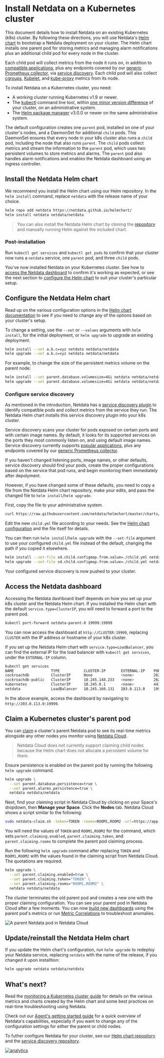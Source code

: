 <!--
title: "Install Netdata on a Kubernetes cluster"
description: "Use Netdata's Helm chart to bootstrap a Netdata monitoring and troubleshooting toolkit on your Kubernetes (k8s) cluster."
custom_edit_url: https://github.com/netdata/netdata/edit/master/packaging/installer/methods/kubernetes.md
-->

# Install Netdata on a Kubernetes cluster

This document details how to install Netdata on an existing Kubernetes (k8s) cluster. By following these directions, you
will use Netdata's [Helm chart](https://github.com/netdata/helmchart) to bootstrap a Netdata deployment on your cluster.
The Helm chart installs one parent pod for storing metrics and managing alarm notifications plus an additional child pod
for every node in the cluster.

Each child pod will collect metrics from the node it runs on, in addition to [compatible
applications](https://github.com/netdata/helmchart#service-discovery-and-supported-services), plus any endpoints covered
by our [generic Prometheus collector](https://learn.netdata.cloud/docs/agent/collectors/go.d.plugin/modules/prometheus),
via [service discovery](https://github.com/netdata/agent-service-discovery/). Each child pod will also collect
[cgroups](/collectors/cgroups.plugin/README.md),
[Kubelet](https://learn.netdata.cloud/docs/agent/collectors/go.d.plugin/modules/k8s_kubelet), and
[kube-proxy](https://learn.netdata.cloud/docs/agent/collectors/go.d.plugin/modules/k8s_kubeproxy) metrics from its node.

To install Netdata on a Kubernetes cluster, you need:

-   A working cluster running Kubernetes v1.9 or newer.
-   The [kubectl](https://kubernetes.io/docs/reference/kubectl/overview/) command line tool, within [one minor version
    difference](https://kubernetes.io/docs/tasks/tools/install-kubectl/#before-you-begin) of your cluster, on an
    administrative system.
-   The [Helm package manager](https://helm.sh/) v3.0.0 or newer on the same administrative system.

The default configuration creates one `parent` pod, installed on one of your cluster's nodes, and a DaemonSet for
additional `child` pods. This DaemonSet ensures that every node in your k8s cluster also runs a `child` pod, including
the node that also runs `parent`. The `child` pods collect metrics and stream the information to the `parent` pod, which
uses two persistent volumes to store metrics and alarms. The `parent` pod also handles alarm notifications and enables
the Netdata dashboard using an ingress controller.

## Install the Netdata Helm chart

We recommend you install the Helm chart using our Helm repository. In the `helm install` command, replace `netdata` with
the release name of your choice.

```bash
helm repo add netdata https://netdata.github.io/helmchart/
helm install netdata netdata/netdata
```

> You can also install the Netdata Helm chart by cloning the
> [repository](https://artifacthub.io/packages/helm/netdata/netdata#install-by-cloning-the-repository) and manually
> running Helm against the included chart.

### Post-installation

Run `kubectl get services` and `kubectl get pods` to confirm that your cluster now runs a `netdata` service, one
`parent` pod, and three `child` pods.

You've now installed Netdata on your Kubernetes cluster. See how to [access the Netdata
dashboard](#access-the-netdata-dashboard) to confirm it's working as expected, or see the next section to [configure the
Helm chart](#configure-the-netdata-helm-chart) to suit your cluster's particular setup.

## Configure the Netdata Helm chart

Read up on the various configuration options in the [Helm chart
documentation](https://github.com/netdata/helmchart#configuration) to see if you need to change any of the options based
on your cluster's setup.

To change a setting, use the `--set` or `--values` arguments with `helm install`, for the initial deployment, or `helm upgrade` to upgrade an existing deployment. 

```bash
helm install --set a.b.c=xyz netdata netdata/netdata
helm upgrade --set a.b.c=xyz netdata netdata/netdata
```

For example, to change the size of the persistent metrics volume on the parent node:

```bash
helm install --set parent.database.volumesize=4Gi netdata netdata/netdata
helm upgrade --set parent.database.volumesize=4Gi netdata netdata/netdata
```

### Configure service discovery

As mentioned in the introduction, Netdata has a [service discovery
plugin](https://github.com/netdata/agent-service-discovery/#service-discovery) to identify compatible pods and collect
metrics from the service they run. The Netdata Helm chart installs this service discovery plugin into your k8s cluster.

Service discovery scans your cluster for pods exposed on certain ports and with certain image names. By default, it
looks for its supported services on the ports they most commonly listen on, and using default image names. Service
discovery currently supports [popular
applications](https://github.com/netdata/helmchart#service-discovery-and-supported-services), plus any endpoints covered
by our [generic Prometheus collector](https://learn.netdata.cloud/docs/agent/collectors/go.d.plugin/modules/prometheus).

If you haven't changed listening ports, image names, or other defaults, service discovery should find your pods, create
the proper configurations based on the service that pod runs, and begin monitoring them immediately after depolyment.

However, if you have changed some of these defaults, you need to copy a file from the Netdata Helm chart repository,
make your edits, and pass the changed file to `helm install`/`helm upgrade`.

First, copy the file to your administrative system.

```bash
curl https://raw.githubusercontent.com/netdata/helmchart/master/charts/netdata/sdconfig/child.yml .
```

Edit the new `child.yml` file according to your needs. See the [Helm chart
configuration](https://github.com/netdata/helmchart#configuration) and the file itself for details. 

You can then run `helm install`/`helm upgrade` with the `--set-file` argument to use your configured `child.yml` file
instead of the default, changing the path if you copied it elsewhere.

```bash
helm install --set-file sd.child.configmap.from.value=./child.yml netdata netdata/netdata
helm upgrade --set-file sd.child.configmap.from.value=./child.yml netdata netdata/netdata
```

Your configured service discovery is now pushed to your cluster.

## Access the Netdata dashboard

Accessing the Netdata dashboard itself depends on how you set up your k8s cluster and the Netdata Helm chart. If you
installed the Helm chart with the default `service.type=ClusterIP`, you will need to forward a port to the parent pod.

```bash
kubectl port-forward netdata-parent-0 19999:19999 
```

You can now access the dashboard at `http://CLUSTER:19999`, replacing `CLUSTER` with the IP address or hostname of your
k8s cluster.

If you set up the Netdata Helm chart with `service.type=LoadBalancer`, you can find the external IP for the load
balancer with `kubectl get services`, under the `EXTERNAL-IP` column.

```bash
kubectl get services
NAME                 TYPE           CLUSTER-IP       EXTERNAL-IP    PORT(S)              AGE
cockroachdb          ClusterIP      None             <none>         26257/TCP,8080/TCP   46h
cockroachdb-public   ClusterIP      10.245.148.233   <none>         26257/TCP,8080/TCP   46h
kubernetes           ClusterIP      10.245.0.1       <none>         443/TCP              47h
netdata              LoadBalancer   10.245.160.131   203.0.113.0    19999:32231/TCP      74m
```

In the above example, access the dashboard by navigating to `http://203.0.113.0:19999`.

## Claim a Kubernetes cluster's parent pod

You can [claim](/claim/README.md) a cluster's parent Netdata pod to see its real-time metrics alongside any other nodes
you monitor using [Netdata Cloud](https://app.netdata.cloud).

> Netdata Cloud does not currently support claiming child nodes because the Helm chart does not allocate a persistent
> volume for them.

Ensure persistence is enabled on the parent pod by running the following `helm upgrade` command.

```bash
helm upgrade \
  --set parent.database.persistence=true \
  --set parent.alarms.persistence=true \
  netdata netdata/netdata
```

Next, find your claiming script in Netdata Cloud by clicking on your Space's dropdown, then **Manage your Space**. Click
the **Nodes** tab. Netdata Cloud shows a script similar to the following:

```bash
sudo netdata-claim.sh -token=TOKEN -rooms=ROOM1,ROOM2 -url=https://app.netdata.cloud
```

You will need the values of `TOKEN` and `ROOM1,ROOM2` for the command, which sets `parent.claiming.enabled`,
`parent.claiming.token`, and `parent.claiming.rooms` to complete the parent pod claiming process.

Run the following `helm upgrade` command after replacing `TOKEN` and `ROOM1,ROOM2` with the values found in the claiming
script from Netdata Cloud. The quotations are required.

```bash
helm upgrade \
  --set parent.claiming.enabled=true \
  --set parent.claiming.token="TOKEN" \
  --set parent.claiming.rooms="ROOM1,ROOM2" \
  netdata netdata/netdata
```

The cluster terminates the old parent pod and creates a new one with the proper claiming configuration. You can see your
parent pod in Netdata Cloud after a few moments. You can now [build new
dashboards](https://learn.netdata.cloud/docs/cloud/visualize/dashboards) using the parent pod's metrics or run [Metric
Correlations](https://learn.netdata.cloud/docs/cloud/insights/metric-correlations) to troubleshoot anomalies.

![A parent Netdata pod in Netdata
Cloud](https://user-images.githubusercontent.com/1153921/94497340-c1f49880-01ab-11eb-97b2-6044537565af.png)

## Update/reinstall the Netdata Helm chart

If you update the Helm chart's configuration, run `helm upgrade` to redeploy your Netdata service, replacing `netdata`
with the name of the release, if you changed it upon installtion:

```bash
helm upgrade netdata netdata/netdata
```

## What's next?

Read the [monitoring a Kubernetes cluster guide](/docs/guides/monitor/kubernetes-k8s-netdata.md) for details on the
various metrics and charts created by the Helm chart and some best practices on real-time troubleshooting using Netdata.

Check out our [Agent's getting started guide](/docs/getting-started.md) for a quick overview of Netdata's capabilities,
especially if you want to change any of the configuration settings for either the parent or child nodes.

To futher configure Netdata for your cluster, see our [Helm chart repository](https://github.com/netdata/helmchart) and
the [service discovery repository](https://github.com/netdata/agent-service-discovery/).

[![analytics](https://www.google-analytics.com/collect?v=1&aip=1&t=pageview&_s=1&ds=github&dr=https%3A%2F%2Fgithub.com%2Fnetdata%2Fnetdata&dl=https%3A%2F%2Fmy-netdata.io%2Fgithub%2Fpackaging%2Finstaller%2Fmethods%2Fkubernetes&_u=MAC~&cid=5792dfd7-8dc4-476b-af31-da2fdb9f93d2&tid=UA-64295674-3)](<>)
